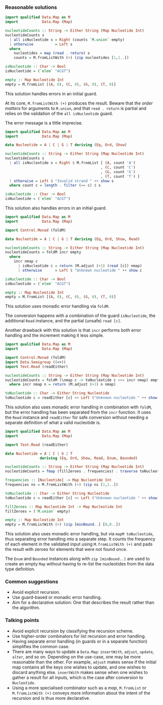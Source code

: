 ### Reasonable solutions

```haskell
import qualified Data.Map as M
import           Data.Map (Map)

nucleotideCounts :: String -> Either String (Map Nucleotide Int)
nucleotideCounts s
  | all isNucleotide s = Right (counts `M.union` empty)
  | otherwise          = Left s
  where
    nucleotides = map (read . return) s
    counts = M.fromListWith (+) (zip nucleotides [1,1..])

isNucleotide :: Char -> Bool
isNucleotide = (`elem` "ACGT")

empty :: Map Nucleotide Int
empty = M.fromList [(A, 0), (C, 0), (G, 0), (T, 0)]
```

This solution handles errors in an initial guard.

At its core, `M.fromListWith (+)` produces the result. Beware that *the
order matters* for arguments to `M.union`, and that `read . return` is
partial and relies on the validation of the `all isNucleotide` guard.

The error message is a little imprecise.

```haskell
import qualified Data.Map as M
import           Data.Map (Map)

data Nucleotide = A | C | G | T deriving (Eq, Ord, Show)

nucleotideCounts :: String -> Either String (Map Nucleotide Int)
nucleotideCounts s
  | all isNucleotide s = Right $ M.fromList [ (A, count 'A')
                                            , (C, count 'C')
                                            , (G, count 'G')
                                            , (T, count 'T') ]
  | otherwise = Left $ "Invalid strand " ++ show s
  where count c = length . filter (== c) $ s

isNucleotide :: Char -> Bool
isNucleotide = (`elem` "ACGT")
```

This solution also handles errors in an initial guard.

```haskell
import qualified Data.Map as M
import           Data.Map (Map)

import Control.Monad (foldM)

data Nucleotide = A | C | G | T deriving (Eq, Ord, Show, Read)

nucleotideCounts :: String -> Either String (Map Nucleotide Int)
nucleotideCounts = foldM incr empty
  where
    incr nmap c
      | isNucleotide c = return (M.adjust (+1) (read [c]) nmap)
      | otherwise      = Left $ "Unknown nucleotide " ++ show c

isNucleotide :: Char -> Bool
isNucleotide = (`elem` "ACGT")

empty :: Map Nucleotide Int
empty = M.fromList [(A, 0), (C, 0), (G, 0), (T, 0)]
```

This solution uses monadic error handling via `foldM`.

The conversion happens with a combination of the guard `isNucleotide`, the
additional `Read` instance, and the partial (unsafe) `read [c]`.

Another drawback with this solution is that `incr` performs both error
handling and the increment making it less simple.

```haskell
import qualified Data.Map as M
import           Data.Map (Map)

import Control.Monad (foldM)
import Data.Semigroup ((<>))
import Text.Read (readEither)

nucleotideCounts :: String -> Either String (Map Nucleotide Int)
nucleotideCounts = foldM (\nmap c -> toNucleotide c >>= incr nmap) empty
  where incr nmap n = return (M.adjust (+1) n nmap)

toNucleotide :: Char -> Either String Nucleotide
toNucleotide c = readEither [c] <> Left ("Unknown nucleotide " ++ show c)
```

This solution also uses monadic error handling in combination with `foldM`,
but the error handling has been separated from the `incr` function. It uses
the `Read` instance and `readEither` for safe conversion without needing a
separate definition of what a valid nucleotide is.

```haskell
import qualified Data.Map as M
import           Data.Map (Map)

import Text.Read (readEither)

data Nucleotide = A | C | G | T
                deriving (Eq, Ord, Show, Read, Enum, Bounded)

nucleotideCounts :: String -> Either String (Map Nucleotide Int)
nucleotideCounts = fmap (fillZeroes . frequencies) . traverse toNucleotide

frequencies :: [Nucleotide] -> Map Nucleotide Int
frequencies ns = M.fromListWith (+) (zip ns [1,1..])

toNucleotide :: Char -> Either String Nucleotide
toNucleotide c = readEither [c] <> Left ("Unknown nucleotide " ++ show c)

fillZeroes :: Map Nucleotide Int -> Map Nucleotide Int
fillZeroes = (`M.union` empty)

empty :: Map Nucleotide Int
empty = M.fromListWith (+) (zip [minBound..] [0,0..])
```

This solution also uses monadic error handling, but via `mapM toNucleotide`,
thus separating error handling into a separate step.  It counts the
frequency of each element in the validated input using `M.fromListWith (+)`
and pads the result with zeroes for elements that were not found once.

The `Enum` and `Bounded` instances along with `zip [minBound..]` are used to
create an empty `Map` without having to re-list the nucleotides from the
data type definition.

### Common suggestions

- Avoid explicit recursion.
- Use guard-based or monadic error handling.
- Aim for a declarative solution: One that describes the result rather than
  the algorithm.

### Talking points

- Avoid explicit recursion by classifying the recursion scheme.
- Use higher-order combinators for list recursion and error handling.
- Having separate error handling (in guards or in a separate function)
  simplifies the common case.
- There are many ways to update a `Data.Map`: `insertWith`, `adjust`,
  `update`, `alter`, and so on. Depending on the use-case, one may be more
  reasonable than the other. For example, `adjust` makes sense if the
  initial map contains all the keys one wishes to update, and one wishes to
  discard anything else. `insertWith` makes sense when one wishes to gather
  a result for all inputs, which is the case after conversion to
  `Nucleotide`.
- Using a more specialised combinator such as a *map*, `M.fromList` or
  `M.fromListWith (+)` conveys more information about the intent of the
  recursion and is thus more declarative.
